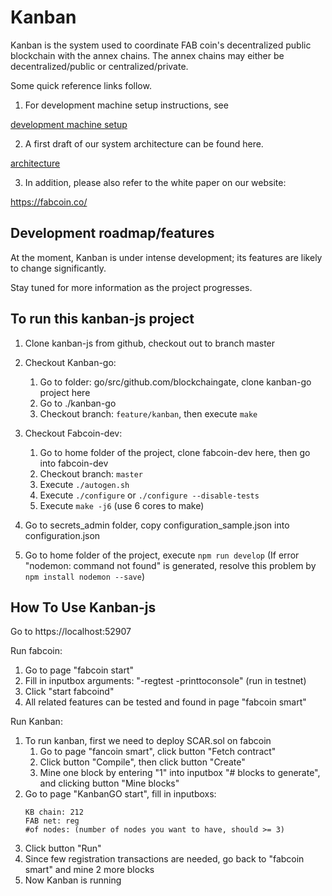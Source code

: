 # Kanban

Kanban is the system used to coordinate FAB coin's decentralized public blockchain with the annex chains. The annex chains may either be decentralized/public or centralized/private. 

Some quick reference links follow. 
1. For development machine setup instructions, see

[development machine setup](doc/development_machine_setup.md)

2. A first draft of our system architecture can be found here.

[architecture](doc/architecture.md)

3. In addition, please also refer to the white paper on our website:

https://fabcoin.co/


## Development roadmap/features
At the moment, Kanban is under intense development; its features are likely to change significantly. 

Stay tuned for more information as the project progresses. 



## To run this kanban-js project

1. Clone kanban-js from github, checkout out to branch master

2. Checkout Kanban-go: 
    1. Go to folder: go/src/github.com/blockchaingate, clone kanban-go project here
    2. Go to ./kanban-go
    3. Checkout branch: `feature/kanban`,  then execute `make`

3. Checkout Fabcoin-dev:
    1. Go to home folder of the project, clone fabcoin-dev here, then go into fabcoin-dev
    2. Checkout branch: `master`
    3. Execute `./autogen.sh`
    4. Execute `./configure` or `./configure --disable-tests`
    5. Execute `make -j6`   (use 6 cores to make)

4. Go to secrets_admin folder, copy configuration_sample.json into configuration.json

6. Go to home folder of the project, execute `npm run develop` (If error "nodemon: command not found" is generated, resolve this problem by `npm install nodemon --save`)

## How To Use Kanban-js
Go to https://localhost:52907

Run fabcoin:
1. Go to page "fabcoin start"
2. Fill in inputbox arguments: "-regtest -printtoconsole" (run in testnet)
3. Click "start fabcoind"
4. All related features can be tested and found in page "fabcoin smart"

Run Kanban:
1. To run kanban, first we need to deploy SCAR.sol on fabcoin
    1. Go to page "fancoin smart", click button "Fetch contract"
    2. Click button "Compile", then click button "Create"
    3. Mine one block by entering "1" into inputbox "# blocks to generate", and clicking button "Mine blocks"
2. Go to page "KanbanGO start", fill in inputboxs: 
    ```
    KB chain: 212
    FAB net: reg
    #of nodes: (number of nodes you want to have, should >= 3)
    ```
3. Click button "Run"
4. Since few registration transactions are needed, go back to "fabcoin smart" and mine 2 more blocks
5. Now Kanban is running




